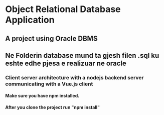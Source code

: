 # Object Relational Database Application

## A project using Oracle DBMS

## Ne Folderin database mund ta gjesh filen .sql ku eshte edhe pjesa e realizuar ne oracle

### Client server architecture with a nodejs backend server communicating with a Vue.js client

#### Make sure you have npm installed. 
#### After you clone the project run "npm install"
